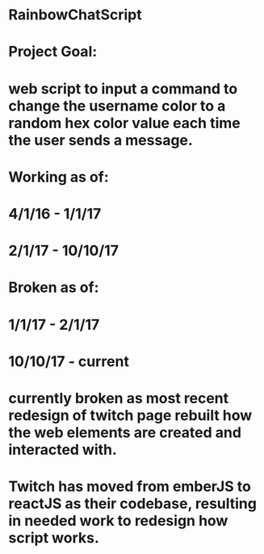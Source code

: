 # RainbowChatScript

# Project Goal:
# web script to input a command to change the username color to a random hex color value each time the user sends a message.



# Working as of:
# 4/1/16 - 1/1/17
# 2/1/17 - 10/10/17

# Broken as of:
# 1/1/17 - 2/1/17
# 10/10/17 - current

# currently broken as most recent redesign of twitch page rebuilt how the web elements are created and interacted with. 
# Twitch has moved from emberJS to reactJS as their codebase, resulting in needed work to redesign how script works.

